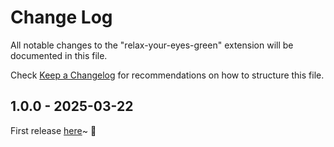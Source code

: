 # Change Log

All notable changes to the "relax-your-eyes-green" extension will be documented in this file.

Check [Keep a Changelog](http://keepachangelog.com/) for recommendations on how to structure this file.

## 1.0.0 - 2025-03-22

First release [here](https://github.com/shilohooo/arale-codegen?tab=readme-ov-file#-features)~ 🎉

